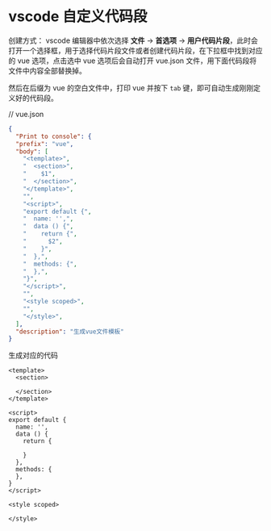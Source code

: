 # vscode 自定义代码段


创建方式：
vscode 编辑器中依次选择 **文件** -> **首选项** -> **用户代码片段**，此时会打开一个选择框，用于选择代码片段文件或者创建代码片段，在下拉框中找到对应的 vue 选项，点击选中 vue 选项后会自动打开 vue.json 文件，用下面代码段将文件中内容全部替换掉。

然后在后缀为 vue 的空白文件中，打印 vue 并按下 `tab` 键，即可自动生成刚刚定义好的代码段。

// vue.json
```json
{
  "Print to console": {
  "prefix": "vue",
  "body": [
    "<template>",
    "  <section>",
    "    $1",
    "  </section>",
    "</template>",
    "",
    "<script>",
    "export default {",
    "  name: '',",
    "  data () {",
    "    return {",
    "      $2",
    "    }",
    "  },",
    "  methods: {",
    "  },",
    "}",
    "</script>",
    "",
    "<style scoped>",
    "",
    "</style>",
  ],
  "description": "生成vue文件模板"
}
```

生成对应的代码

```vue
<template>
  <section>
    
  </section>
</template>

<script>
export default {
  name: '',
  data () {
    return {
      
    }
  },
  methods: {
  },
}
</script>

<style scoped>

</style>
```
